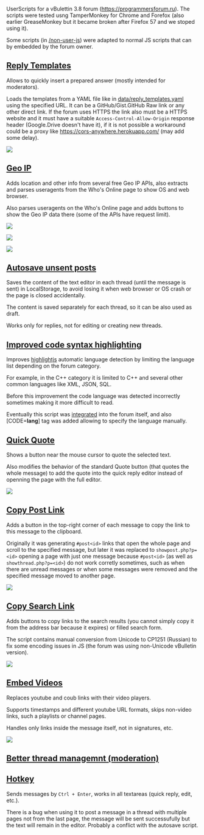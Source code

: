 UserScripts for a vBulettin 3.8 forum (https://programmersforum.ru). The scripts were tested usng TamperMonkey for Chrome and Forefox (also earlier GreaseMonkey but it became broken after Firefox 57 and we stoped using it).

Some scripts (in [/non-user-js](/non-user-js)) were adapted to normal JS scripts that can by embedded by the forum owner.

## [Reply Templates](https://github.com/AlexP11223/ProgForumRuUserscripts/blob/master/pf_reply_templates.user.js)

Allows to quickly insert a prepared answer (mostly intended for moderators).

Loads the templates from  a YAML file like in [data/reply_templates.yaml](data/reply_templates.yaml) using the specified URL. It can be a GitHub/Gist.GitHub Raw link or any other direct link. If the forum uses HTTPS the link also must be a HTTPS website and it must have a suitable `Access-Control-Allow-Origin` response header (Google.Drive doesn't have it), if it is not possible a workaround could be a proxy like https://cors-anywhere.herokuapp.com/ (may add some delay).

[![](https://i.imgur.com/kxsByur.png)](https://www.youtube.com/watch?v=siXSBz3qQRY)

## [Geo IP](https://github.com/AlexP11223/ProgForumRuUserscripts/blob/master/pf_geoip.user.js)

Adds location and other info from several free Geo IP APIs, also extracts and parses useragents from the Who's Online page to show OS and web browser.

Also parses useragents on the Who's Online page and adds buttons to show the Geo IP data there (some of the APIs have request limit).

![](https://i.imgur.com/9SXBAUr.png)

![](https://i.imgur.com/iWoKlxZ.png)

![](https://i.imgur.com/T89fQs4.png)

## [Autosave unsent posts](https://github.com/AlexP11223/ProgForumRuUserscripts/blob/master/pf_post_autosave.user.js)

Saves the content of the text editor in each thread (until the message is sent) in LocalStorage, to avoid losing it when web browser or OS crash or the page is closed accidentally.

The content is saved separately for each thread, so it can be also used as draft.

Works only for replies, not for editing or creating new threads.

## [Improved code syntax highlighting](https://github.com/AlexP11223/ProgForumRuUserscripts/blob/master/pf_code_highlighter.user.js)

Improves [highlightjs](https://highlightjs.org/) automatic language detection by limiting the language list depending on the forum category.

For example, in the C++ category it is limited to C++ and several other common languages like XML, JSON, SQL.

Before this improvement the code language was detected incorrectly sometimes making it more difficult to read.

Eventually this script was [integrated](https://github.com/AlexP11223/ProgForumRuUserscripts/blob/master/non-user-js/highlight/code_highlighter.js) into the forum itself, and also [CODE=**lang**] tag was added allowing to specify the language manually.

## [Quick Quote](https://github.com/AlexP11223/ProgForumRuUserscripts/blob/master/pf_quick_quote.user.js)

Shows a button near the mouse cursor to quote the selected text.

Also modifies the behavior of the standard Quote button (that quotes the whole message) to add the quote into the quick reply editor instead of openning the page with the full editor.

![](https://i.imgur.com/ENQQHwx.gif)

## [Copy Post Link](https://github.com/AlexP11223/ProgForumRuUserscripts/blob/master/pf_post_link.user.js)

Adds a button in the top-right corner of each message to copy the link to this message to the clipboard.

Originally it was generating `#post<id>` links that open the whole page and scroll to the specified message, but later it was replaced to `showpost.php?p=<id>` opening a page with just one message because `#post<id>` (as well as `showthread.php?p=<id>`) do not work corretly sometimes, such as when there are unread messages or when some messages were removed and the specified message moved to another page.

![](https://i.imgur.com/xIf912s.png)

## [Copy Search Link](https://github.com/AlexP11223/ProgForumRuUserscripts/blob/master/pf_search_link.user.js)

Adds buttons to copy links to the search results (you cannot simply copy it from the address bar because it expires) or filled search form.

The script contains manual conversion from Unicode to CP1251 (Russian) to fix some encoding issues in JS (the forum was using non-Unicode vBulletin version).

![](https://i.imgur.com/Gob6uug.png)

## [Embed Videos](https://github.com/AlexP11223/ProgForumRuUserscripts/blob/master/pf_video_embed.user.js)

Replaces youtube and coub links with their video players.

Supports timestamps and different youtube URL formats, skips non-video links, such a playlists or channel pages.

Handles only links inside the message itself, not in signatures, etc.

![](https://i.imgur.com/GD9iTY8.png)

## [Better thread managemnt (moderation)](https://github.com/AlexP11223/ProgForumRuUserscripts/blob/master/pf_fast_thread_management.user.js)

## [Hotkey](https://github.com/AlexP11223/ProgForumRuUserscripts/blob/master/pf_hotkey.user.js)

Sends messages by `Ctrl + Enter`, works in all textareas (quick reply, edit, etc.).

There is a bug when using it to post a message in a thread with multiple pages not from the last page, the message will be sent successufully but the text will remain in the editor. Probably a conflict with the autosave script.
